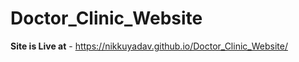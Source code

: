 # Doctor_Clinic_Website 
**Site is Live at** -  https://nikkuyadav.github.io/Doctor_Clinic_Website/
